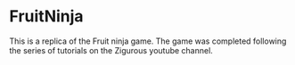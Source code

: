 # FruitNinja
 This is a replica of the Fruit ninja game. The game was completed following the series of tutorials on the Zigurous youtube channel.
